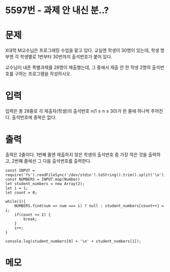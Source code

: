 # 5597번 - 과제 안 내신 분..?


# 문제
X대학 M교수님은 프로그래밍 수업을 맡고 있다. 교실엔 학생이 30명이 있는데, 학생 명부엔 각 학생별로 1번부터 30번까지 출석번호가 붙어 있다.

교수님이 내준 특별과제를 28명이 제출했는데, 그 중에서 제출 안 한 학생 2명의 출석번호를 구하는 프로그램을 작성하시오.

# 입력
입력은 총 28줄로 각 제출자(학생)의 출석번호 n(1 ≤ n ≤ 30)가 한 줄에 하나씩 주어진다. 출석번호에 중복은 없다.

# 출력
출력은 2줄이다. 1번째 줄엔 제출하지 않은 학생의 출석번호 중 가장 작은 것을 출력하고, 2번째 줄에선 그 다음 출석번호를 출력한다.
```
const INPUT = require('fs').readFileSync('/dev/stdin').toString().trim().split('\n');
const NUMBERS = INPUT.map(Number)
let student_numbers = new Array(2);
let i = 1;
let count = 0;

while(1){
    NUMBERS.find(num => num === i) ? null : student_numbers[count++] = i;
    if(count >= 2) {
        break;
    }
    i++;
}

console.log(student_numbers[0] + '\n' + student_numbers[1]);
```

# 메모
